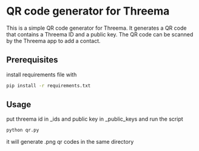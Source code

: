 # QR code generator for Threema

This is a simple QR code generator for Threema. It generates a QR code that contains a Threema ID and a public key. The QR code can be scanned by the Threema app to add a contact.


## Prerequisites
install requirements file with 
```bash
pip install -r requirements.txt
```

## Usage
put threema id in _ids and public key in _public_keys and run the script
```bash
python qr.py
```

it will generate .png qr codes in the same directory